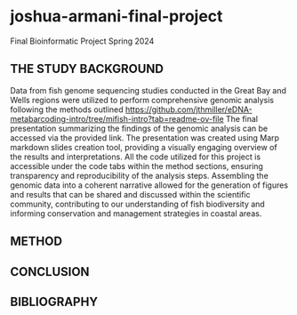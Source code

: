 # joshua-armani-final-project
Final Bioinformatic Project Spring 2024
## THE STUDY BACKGROUND
Data from fish genome sequencing studies conducted in the Great Bay and Wells regions were utilized to perform comprehensive genomic analysis following the methods outlined https://github.com/jthmiller/eDNA-metabarcoding-intro/tree/mifish-intro?tab=readme-ov-file
The final presentation summarizing the findings of the genomic analysis can be accessed via the provided link. The presentation was created using Marp markdown slides creation tool, providing a visually engaging overview of the results and interpretations. All the code utilized for this project is accessible under the code tabs within the method sections, ensuring transparency and reproducibility of the analysis steps. Assembling the genomic data into a coherent narrative allowed for the generation of figures and results that can be shared and discussed within the scientific community, contributing to our understanding of fish biodiversity and informing conservation and management strategies in coastal areas.
## METHOD

## CONCLUSION 

## BIBLIOGRAPHY
